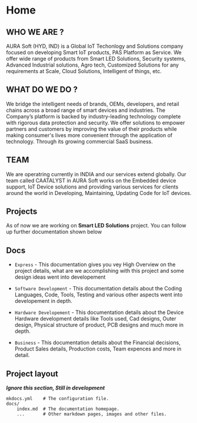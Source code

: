 # Home

## WHO WE ARE ?

AURA Soft (HYD, IND) is a Global IoT Techonlogy and Solutions company focused on developing Smart IoT products, PAS Platform as Service. We offer wide range of products from Smart LED Solutions, Security systems, Advanced Industrial solutions, Agro tech, Customized Solutions for any requirements at Scale, Cloud Solutions, Intelligent of things, etc.

## WHAT DO WE DO ?

We bridge the intelligent needs of brands, OEMs, developers, and retail chains across a broad range of smart devices and industries. The Company’s platform is backed by industry-leading technology complete with rigorous data protection and security. We offer solutions to empower partners and customers by improving the value of their products while making consumer's lives more convenient through the application of technology. Through its growing commercial SaaS business. 

## TEAM

We are operatring currently in INDIA and our services extend globally. Our team called CAATALYST in AURA Soft works on the Embedded device support, IoT Device solutions and providing various services for clients around the world in Developing, Maintaining, Updating Code for IoT devices. 

## Projects
As of now we are working on **Smart LED Solutions** project. You can follow up further documentation shown below

## Docs

* `Express` - This documentation gives you vey High Overview on the project details, what are we accomplishing with this project and some design ideas went into developement

* `Software Development` - This documentation details about the Coding Languages, Code, Tools, Testing and various other aspects went into developement in depth.

* `Hardware Developement` - This documentation details about the Device Hardware development details like Tools used, Cad designs, Outer design, Physical structure of product, PCB designs and much more in depth.

* `Business` - This documentation details about the Financial decisions, Product Sales details, Production costs, Team expences and more in detail.



## Project layout

***Ignore this section, Still in development***

    mkdocs.yml    # The configuration file.
    docs/
        index.md  # The documentation homepage.
        ...       # Other markdown pages, images and other files.
